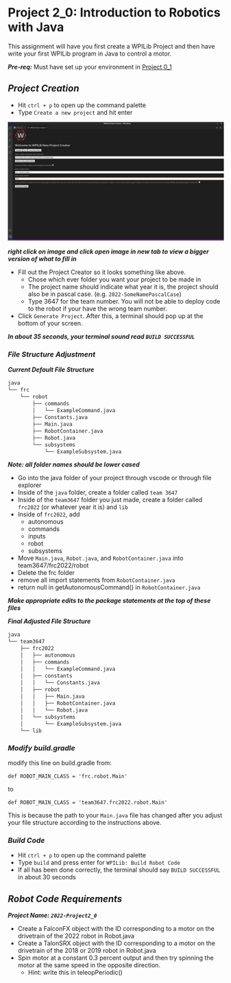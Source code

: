# Project 2_0: Introduction to Robotics with Java
This assignment will have you first create a WPILib Project and then have write your first WPILib program in Java to control a motor.  

***Pre-req:*** Must have set up your environment in [Project 0_1](https://classroom.github.com/a/d-9tQmrq)

## ***Project Creation***

- Hit `ctrl + p` to open up the command palette
- Type `Create a new project` and hit enter

<img src="images\newproject.png" alt="drawing" width="1000"/>

***right click on image and click open image in new tab to view a bigger version of what to fill in***

- Fill out the Project Creator so it looks something like above.
	- Chose which ever folder you want your project to be made in
	- The project name should indicate what year it is, the project should also be in pascal case. (e.g. `2022-SomeNamePascalCase`)
	- Type 3647 for the team number. You will not be able to deploy code to the robot if your have the wrong team number. 
- Click `Generate Project`. After this, a terminal should pop up at the bottom of your screen. 

***In about 35 seconds, your terminal sound read `BUILD SUCCESSFUL`***

### ***File Structure Adjustment***
***Current Default File Structure***
```
java
└── frc
    └── robot
        ├── commands
        │   └── ExampleCommand.java
        ├── Constants.java
        ├── Main.java
        ├── RobotContainer.java
        ├── Robot.java
        └── subsystems
            └── ExampleSubsystem.java
```

***Note: all folder names should be lower cased***

- Go into the java folder of your project through vscode or through file explorer
- Inside of the `java` folder, create a folder called `team 3647`
- Inside of the `team3647` folder you just made, create a folder called `frc2022` (or whatever year it is) and `lib`
- Inside of `frc2022`, add
	- autonomous
	- commands
	- inputs
	- robot
	- subsystems
- Move `Main.java`, `Robot.java`, and `RobotContainer.java` into team3647/frc2022/robot
- Delete the frc folder
- remove all import statements from ```RobotContainer.java```
- return null in getAutonomousCommand() in ```RobotContainer.java```

***Make appropriate edits to the package statements at the top of these files***

***Final Adjusted File Structure***
```
java
└── team3647
    ├── frc2022
    │   ├── autonomous
    │   ├── commands
    │   │   └── ExampleCommand.java
    │   ├── constants
    │   │   └── Constants.java
    │   ├── robot
    │   │   ├── Main.java
    │   │   ├── RobotContainer.java
    │   │   └── Robot.java
    │   └── subsystems
    │       └── ExampleSubsystem.java
    └── lib
```

### ***Modify build.gradle***
modify this line on build.gradle from:
```
def ROBOT_MAIN_CLASS = 'frc.robot.Main'
```
to 
```
def ROBOT_MAIN_CLASS = 'team3647.frc2022.robot.Main'
```

This is because the path to your `Main.java` file has changed after you adjust your file structure according to the instructions above. 

### ***Build Code***
- Hit `ctrl + p` to open up the command palette
- Type `build` and press enter for `WPILib: Build Robot Code`
- If all has been done correctly, the terminal should say `BUILD SUCCESSFUL` in about 30 seconds

## ***Robot Code Requirements***
***Project Name: `2022-Project2_0`***

- Create a FalconFX object with the ID corresponding to a motor on the drivetrain of the 2022 robot in Robot.java
- Create a TalonSRX object with the ID corresponding to a motor on the drivetrain of the 2018 or 2019 robot in Robot.java
- Spin motor at a constant 0.3 percent output and then try spinning the motor at the same speed in the opposite direction. 
	- Hint: write this in teleopPeriodic()












